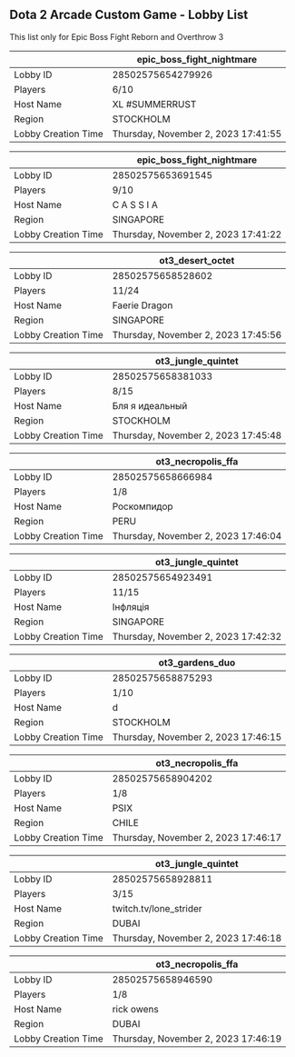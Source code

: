 ## Dota 2 Arcade Custom Game - Lobby List

This list only for Epic Boss Fight Reborn and Overthrow 3

|  | epic_boss_fight_nightmare |
| ------ | ------ |
| Lobby ID | 28502575654279926 |
| Players | 6/10 |
| Host Name | XL #SUMMERRUST |
| Region | STOCKHOLM |
| Lobby Creation Time | Thursday, November 2, 2023 17:41:55 |


|  | epic_boss_fight_nightmare |
| ------ | ------ |
| Lobby ID | 28502575653691545 |
| Players | 9/10 |
| Host Name | C A S S I A |
| Region | SINGAPORE |
| Lobby Creation Time | Thursday, November 2, 2023 17:41:22 |


|  | ot3_desert_octet |
| ------ | ------ |
| Lobby ID | 28502575658528602 |
| Players | 11/24 |
| Host Name | Faerie Dragon |
| Region | SINGAPORE |
| Lobby Creation Time | Thursday, November 2, 2023 17:45:56 |


|  | ot3_jungle_quintet |
| ------ | ------ |
| Lobby ID | 28502575658381033 |
| Players | 8/15 |
| Host Name | Бля я идеальный |
| Region | STOCKHOLM |
| Lobby Creation Time | Thursday, November 2, 2023 17:45:48 |


|  | ot3_necropolis_ffa |
| ------ | ------ |
| Lobby ID | 28502575658666984 |
| Players | 1/8 |
| Host Name | Роскомпидор |
| Region | PERU |
| Lobby Creation Time | Thursday, November 2, 2023 17:46:04 |


|  | ot3_jungle_quintet |
| ------ | ------ |
| Lobby ID | 28502575654923491 |
| Players | 11/15 |
| Host Name | Інфляція |
| Region | SINGAPORE |
| Lobby Creation Time | Thursday, November 2, 2023 17:42:32 |


|  | ot3_gardens_duo |
| ------ | ------ |
| Lobby ID | 28502575658875293 |
| Players | 1/10 |
| Host Name | d |
| Region | STOCKHOLM |
| Lobby Creation Time | Thursday, November 2, 2023 17:46:15 |


|  | ot3_necropolis_ffa |
| ------ | ------ |
| Lobby ID | 28502575658904202 |
| Players | 1/8 |
| Host Name | PSIX |
| Region | CHILE |
| Lobby Creation Time | Thursday, November 2, 2023 17:46:17 |


|  | ot3_jungle_quintet |
| ------ | ------ |
| Lobby ID | 28502575658928811 |
| Players | 3/15 |
| Host Name | twitch.tv/lone_strider |
| Region | DUBAI |
| Lobby Creation Time | Thursday, November 2, 2023 17:46:18 |


|  | ot3_necropolis_ffa |
| ------ | ------ |
| Lobby ID | 28502575658946590 |
| Players | 1/8 |
| Host Name | rick owens |
| Region | DUBAI |
| Lobby Creation Time | Thursday, November 2, 2023 17:46:19 |


